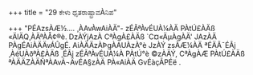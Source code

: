 +++
title = "29 ಕೇಳು ಧೃತರಾಷ್ಟ್ರಾವÀನಿಪ"

+++
"PÉAzsÀÆ½.... ¸ÀAvÀwAiÀÄ"- zÉÃªÀvÉUÀ¼ÀÄ PÀtÚ£ÀÄß «ÄlÄQ¸ÀÄªÀÅ¢®è. DzÀÝjAzÀ CªÀgÀ£ÀÄß `C¤«ÄµÀgÀÄ' JAzÀÄ PÀgÉAiÀÄÄvÁÛgÉ. AiÀÄÄzÀÞgÀAUÀzÀ°è JzÀÝ zsÀÆ¼ÀÄ ªÉÄÃ¯ÉÃj ¸ÀéUÀðªÀ£ÀÄß ¸ÉÃj zÉÃªÀvÉUÀ¼À PÀtÚ°è ©zÀÄÝ, CªÀgÀÆ PÀtÚ£ÀÄß ªÀÄÄZÀÄÑªÀAvÁ¬ÄvÉA§zÀÄ PÀ«AiÀÄ GvÉàçÃPÉë .